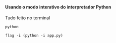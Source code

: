 #### Usando o modo interativo do interpretador Python
Tudo feito no terminal 
```
python
```

```
flag -i (python -i app.py)
```


